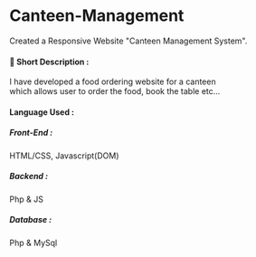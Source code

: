 # Canteen-Management
Created a Responsive Website "Canteen Management System".
<h4>📜 Short Description : </h4>
<p>I have developed a food ordering website for a canteen <br>
which allows user to order the food, book the table etc...</p>
<h4>Language Used :</h4>
<h5>Front-End : </h5><p>HTML/CSS, Javascript(DOM)</p>
<h5>Backend : </h5><p>Php & JS</p>
<h5>Database : </h5><p>Php & MySql</p>
